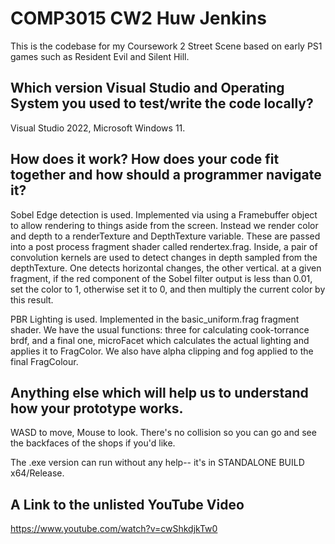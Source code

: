 # COMP3015 CW2 Huw Jenkins
This is the codebase for my Coursework 2 Street Scene based on early PS1 games such as Resident Evil and Silent Hill.
## Which version Visual Studio and Operating System you used to test/write the code locally?
Visual Studio 2022, Microsoft Windows 11.
## How does it work? How does your code fit together and how should a programmer navigate it?
Sobel Edge detection is used. Implemented via using a Framebuffer object to allow rendering to things aside from the screen. Instead we render color and depth to a renderTexture and DepthTexture variable. These are passed into a post process fragment shader called rendertex.frag. Inside, a pair of convolution kernels are used to detect changes in depth sampled from the depthTexture. One detects horizontal changes, the other vertical. at a given fragment, if the red component of the Sobel filter output is less than 0.01, set the color to 1, otherwise set it to 0, and then multiply the current color by this result.

PBR Lighting is used. Implemented in the basic_uniform.frag fragment shader. We have the usual functions: three for calculating cook-torrance brdf, and a final one, microFacet which calculates the actual lighting and applies it to FragColor. We also have alpha clipping and fog applied to the final FragColour.
## Anything else which will help us to understand how your prototype works.
WASD to move, Mouse to look. There's no collision so you can go and see the backfaces of the shops if you'd like.

The .exe version can run without any help-- it's in STANDALONE BUILD x64/Release.
## A Link to the unlisted YouTube Video 
https://www.youtube.com/watch?v=cwShkdjkTw0
